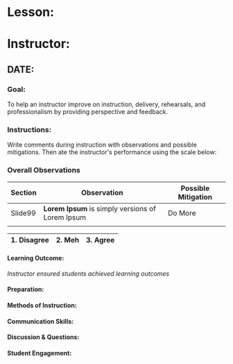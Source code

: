 # Lesson: 
# Instructor:
## DATE:

### Goal: 
To help an instructor improve on instruction, delivery, rehearsals, and professionalism by providing perspective and feedback.

### Instructions: 
Write comments during instruction with observations and possible mitigations. Then ate the instructor's performance using the scale below:
### Overall Observations
| Section | Observation                                                                                                                                                                                                                                                                                                                                                                                                                                                                                                                                                                                       | Possible Mitigation |
| ------- | ------------------------------------------------------------------------------------------------------------------------------------------------------------------------------------------------------------------------------------------------------------------------------------------------------------------------------------------------------------------------------------------------------------------------------------------------------------------------------------------------------------------------------------------------------------------------------------------------- | ------------------- |
| Slide99 | **Lorem Ipsum** is simply  versions of Lorem Ipsum | Do More             |
|         |                                                                                                                                                                                                                                                                                                                                                                                                                                                                                                                                                                                                   |                     |

| 1. Disagree | 2. Meh | 3. Agree | 
| ----------- | ------ | -------- |

#### Learning Outcome:
*Instructor ensured students achieved learning outcomes*
#### Preparation:
#### Methods of Instruction:
#### Communication Skills:
#### Discussion & Questions:
#### Student Engagement: